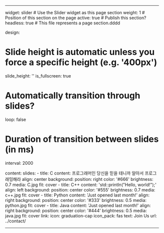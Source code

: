 ---

widget: slider  # Use the Slider widget as this page section
weight: 1  # Position of this section on the page
active: true  # Publish this section?
headless: true  # This file represents a page section.dddd

design:
  # Slide height is automatic unless you force a specific height (e.g. '400px')
  slide_height: ''
  is_fullscreen: true
  # Automatically transition through slides?
  loop: false
  # Duration of transition between slides (in ms)
  interval: 2000

content:
  slides:
    - title: C
      content: 프로그래머인 당신을 믿을 테니까 알아서 프로그래밍해라
      align: center
      background:
        position: right
        color: '#666'
        brightness: 0.7
        media: C.jpg
        fit: cover
    - title: C++
      content: 'std::println("Hello, world!");'
      align: left
      background:
        position: center
        color: '#555'
        brightness: 0.7
        media: c++.jpg
        fit: cover
    - title: Python
      content: 'Just opened last month!'
      align: right
      background:
        position: center
        color: '#333'
        brightness: 0.5
        media: python.jpg
        fit: cover
    - title: Java
      content: 'Just opened last month!'
      align: right
      background:
        position: center
        color: '#444'
        brightness: 0.5
        media: java.jpg
        fit: cover
      link:
        icon: graduation-cap
        icon_pack: fas
        text: Join Us
        url: ../contact/

---